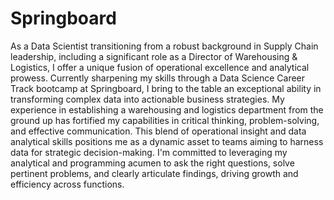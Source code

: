 # Springboard
As a Data Scientist transitioning from a robust background in Supply Chain leadership, including a significant role as a Director of Warehousing & Logistics, I offer a unique fusion of operational excellence and analytical prowess. Currently sharpening my skills through a Data Science Career Track bootcamp at Springboard, I bring to the table an exceptional ability in transforming complex data into actionable business strategies. My experience in establishing a warehousing and logistics department from the ground up has fortified my capabilities in critical thinking, problem-solving, and effective communication. This blend of operational insight and data analytical skills positions me as a dynamic asset to teams aiming to harness data for strategic decision-making. I'm committed to leveraging my analytical and programming acumen to ask the right questions, solve pertinent problems, and clearly articulate findings, driving growth and efficiency across functions.
